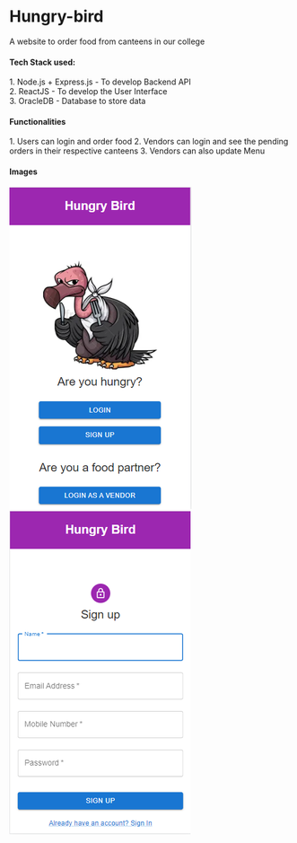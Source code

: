 # Hungry-bird
A website to order food from canteens in our college <br/>
<h4>Tech Stack used:</h4>
1. Node.js + Express.js - To develop Backend API<br/>
2. ReactJS - To develop the User Interface<br/>
3. OracleDB - Database to store data<br/>

<h4>Functionalities</h4>
1. Users can login and order food
2. Vendors can login and see the pending orders in their respective canteens
3. Vendors can also update Menu

<h4>Images</h4>
<img src = "./images/landing_page.png" alt = "Mobile view of Landing page"/>
<img src = "./images/signup_page.png" alt = "Mobile view of Signup page"/>


